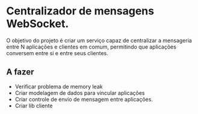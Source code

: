 # Centralizador de mensagens WebSocket.
O objetivo do projeto é criar um serviço capaz de centralizar a mensageria entre N aplicações e clientes em comum, permitindo que aplicações conversem entre si e entre seus clientes.

## A fazer
* Verificar problema de memory leak
* Criar modelagem de dados para vincular aplicações
* Criar controle de envio de mensagem entre aplicações.
* Criar lib cliente

